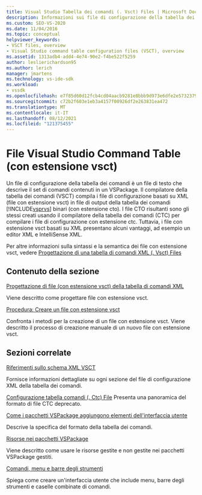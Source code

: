 ```yaml
---
title: Visual Studio Tabella dei comandi (. Vsct) Files | Microsoft Docs
description: Informazioni sui file di configurazione della tabella dei comandi, ovvero file di testo che descrivono il set di comandi contenuti in un VSPackage.
ms.custom: SEO-VS-2020
ms.date: 11/04/2016
ms.topic: conceptual
helpviewer_keywords:
- VSCT files, overview
- Visual Studio command table configuration files (VSCT), overview
ms.assetid: 1313adb4-add4-4e74-90e2-f4be522f5259
author: leslierichardson95
ms.author: lerich
manager: jmartens
ms.technology: vs-ide-sdk
ms.workload:
- vssdk
ms.openlocfilehash: e7f85d60d12fcb4cd04aacb9281e8bbb9d973e6dfe2e5732379c6387fdabf173
ms.sourcegitcommit: c72b2f603e1eb3a4157f00926df2e263831ea472
ms.translationtype: MT
ms.contentlocale: it-IT
ms.lasthandoff: 08/12/2021
ms.locfileid: "121375455"
---
```

# <a name="visual-studio-command-table-vsct-files"></a>File Visual Studio Command Table (con estensione vsct)
Un file di configurazione della tabella dei comandi è un file di testo che descrive il set di comandi contenuti in un VSPackage. Il compilatore della tabella dei comandi (VSCT) compila i file di configurazione basati su XML (file con estensione vsct) in file di output della tabella dei comandi [!INCLUDE[vsprvs](../../code-quality/includes/vsprvs_md.md)] binari (con estensione cto). I file CTO risultanti sono gli stessi creati usando il compilatore della tabella dei comandi (CTC) per compilare i file di configurazione con estensione ctc. Tuttavia, i file con estensione vsct basati su XML presentano alcuni vantaggi, ad esempio un editor XML e IntelliSense XML.

 Per altre informazioni sulla sintassi e la semantica dei file con estensione vsct, vedere [Progettazione di una tabella di comandi XML (. Vsct) Files](../../extensibility/internals/designing-xml-command-table-dot-vsct-files.md)

## <a name="in-this-section"></a>Contenuto della sezione
 [Progettazione di file (con estensione vsct) della tabella di comandi XML](../../extensibility/internals/designing-xml-command-table-dot-vsct-files.md)

 Viene descritto come progettare file con estensione vsct.

 [Procedura: Creare un file con estensione vsct](../../extensibility/internals/how-to-create-a-dot-vsct-file.md)

 Confronta i metodi per la creazione di un file con estensione vsct. Viene descritto il processo di creazione manuale di un nuovo file con estensione vsct.

## <a name="related-sections"></a>Sezioni correlate
 [Riferimenti sullo schema XML VSCT](../../extensibility/vsct-xml-schema-reference.md)

 Fornisce informazioni dettagliate su ogni sezione del file di configurazione XML della tabella dei comandi.

 [Configurazione tabella comandi (. Ctc) File](/previous-versions/bb165153(v=vs.100)) Presenta una panoramica del formato di file CTC deprecato.

 [Come i pacchetti VSPackage aggiungono elementi dell'interfaccia utente](../../extensibility/internals/how-vspackages-add-user-interface-elements.md)

 Descrive la specifica del formato della tabella dei comandi.

 [Risorse nei pacchetti VSPackage](../../extensibility/internals/resources-in-vspackages.md)

 Viene descritto come usare le risorse gestite e non gestite nei pacchetti VSPackage gestiti.

 [Comandi, menu e barre degli strumenti](../../extensibility/internals/commands-menus-and-toolbars.md)

 Spiega come creare un'interfaccia utente che include menu, barre degli strumenti e caselle combinate di comandi.